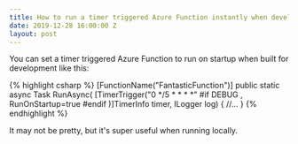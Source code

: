 ```yaml
---
title: How to run a timer triggered Azure Function instantly when developing
date: 2019-12-28 16:00:00 Z
layout: post
---
```


You can set a timer triggered Azure Function to run on startup when built for development like this:

{% highlight csharp %}
[FunctionName("FantasticFunction")]
        public static async Task RunAsync(
            [TimerTrigger("0 */5 * * * *"
#if DEBUG
            , RunOnStartup=true
#endif
            )]TimerInfo timer, ILogger log)
        {
            //...
        }
{% endhighlight %}

It may not be pretty, but it's super useful when running locally.
